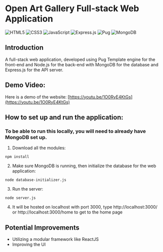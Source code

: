 # Open Art Gallery Full-stack Web Application
![HTML5](https://img.shields.io/badge/html5-%23E34F26.svg?style=for-the-badge&logo=html5&logoColor=white)
![CSS3](https://img.shields.io/badge/css3-%231572B6.svg?style=for-the-badge&logo=css3&logoColor=white)
![JavaScript](https://img.shields.io/badge/javascript-%23323330.svg?style=for-the-badge&logo=javascript&logoColor=%23F7DF1E)
![Express.js](https://img.shields.io/badge/express.js-%23404d59.svg?style=for-the-badge&logo=express&logoColor=%2361DAFB)
![Pug](https://img.shields.io/badge/Pug-FFF?style=for-the-badge&logo=pug&logoColor=A86454)
![MongoDB](https://img.shields.io/badge/MongoDB-%234ea94b.svg?style=for-the-badge&logo=mongodb&logoColor=white)

## Introduction
A full-stack web application, developed using Pug Template engine for the front-end and Node.js for the back-end with MongoDB for the database and Express.js for the API server.

## Demo Video:
Here is a demo of the website: [https://youtu.be/1O0RyE4KtGs](https://youtu.be/1O0RyE4KtGs)

## How to set up and run the application:
### To be able to run this locally, you will need to already have MongoDB set up.
1. Download all the modules: 
```
npm install
```
2. Make sure MongoDB is running, then initialize the database for the web application:
```
node database-initializer.js
```
3. Run the server:
```
node server.js
```
4. It will be hosted on localhost with port 3000, type http://localhost:3000/ or
http://localhost:3000/home to get to the home page

## Potential Improvements
- Utilizing a modular framework like ReactJS
- Improving the UI
